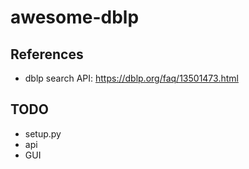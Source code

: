 # awesome-dblp

## References
- dblp search API: https://dblp.org/faq/13501473.html

## TODO
- setup.py
- api
- GUI